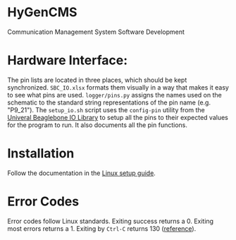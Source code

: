 # HyGenCMS
Communication Management System Software Development

# Hardware Interface:

The pin lists are located in three places, which should be kept synchronized. `SBC_IO.xlsx` formats them visually in a way that makes it easy to see what pins are used. `logger/pins.py` assigns the names used on the schematic to the standard string representations of the pin name (e.g. "P9_21"). The `setup_io.sh` script uses the `config-pin` utility from the [Univeral Beaglebone IO Library](https://github.com/cdsteinkuehler/beaglebone-universal-io) to setup all the pins to their expected values for the program to run. It also documents all the pin functions.

# Installation

Follow the documentation in the [Linux setup guide](LINUX_SETUP.md).

# Error Codes

Error codes follow Linux standards. Exiting success returns a 0. Exiting most errors returns a 1. Exiting by `Ctrl-C` returns 130 ([reference](http://tldp.org/LDP/abs/html/exitcodes.html)).